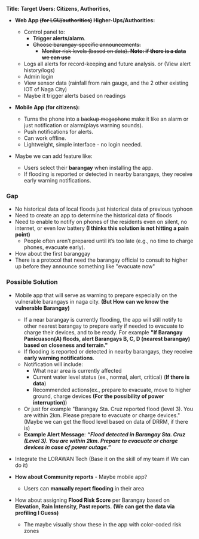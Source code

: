 **Title:** 
**Target Users: Citizens, Authorities,** 

- **Web App ~~(for LGU/authorities)~~  Higher-Ups/Authorities:** 
    - Control panel to:
        - **Trigger alerts/alarm**.
        - ~~Choose barangay-specific announcements.~~
	        - ~~Monitor risk levels (based on data). **Note: if there is a data we can use**~~
    - Logs all alerts for record-keeping and future analysis. or (View alert history/logs)
    - Admin login
    - View sensor data (rainfall from rain gauge, and the 2 other existing IOT of Naga City)
    - Maybe it trigger alerts based on readings

- **Mobile App (for citizens):**
    - Turns the phone into a ~~backup megaphone~~ make it like an alarm or just notification or alarm(plays warning sounds).
    - Push notifications for alerts.
    - Can work offline.
    - Lightweight, simple interface - no login needed.
- Maybe we can add feature like:
	- Users select their **barangay** when installing the app.
	- If flooding is reported or detected in nearby barangays, they receive early warning notifications.
### Gap
- No historical data of local floods just historical data of previous typhoon
- Need to create an app to determine the historical data of floods
- Need to enable to notify on phones of the residents even on silent, no internet, or even low battery **(I thinks this solution is not hitting a pain point)**
	- People often aren’t prepared until it’s too late (e.g., no time to charge phones, evacuate early). 
- How about the first baranggay
- There is a protocol that need the barangay official to consult to higher up before they announce something like "evacuate now"


### Possible Solution
- Mobile app that will serve as warning to prepare especially on the vulnerable barangays in naga city. **(But How can we know the vulnerable Barangay)**
	- If a near barangay is currently flooding, the app will still notify to other nearest barangay to prepare early if needed to  evacuate to charge their devices, and to be ready. For example **"If Barangay Panicuason(A) floods, alert Barangays B, C, D (nearest barangay) based on closeness and terrain."**
	- If flooding is reported or detected in nearby barangays, they receive **early warning notifications**.
	- Notification will include:
		- What near area is currently affected
		- Current water level status (ex., normal, alert, critical) (**If there is data**)
		- Recommended actions(ex.,  prepare to evacuate, move to higher ground, charge devices **(For the possibility of power interruption)**)
	- Or just for example "Barangay Sta. Cruz reported flood (level 3). You are within 2km. Please prepare to evacuate or charge devices." (Maybe we can get the flood level based on data of DRRM, if there is)
	-  **Example Alert Message**: ***“Flood detected in Barangay Sta. Cruz (Level 3). You are within 2km. Prepare to evacuate or charge devices in case of power outage.”***
- Integrate the LORAWAN Tech (Base it on the skill of my team if We can do it)

- **How about Community reports** - Maybe mobile app?
	- Users can **manually report flooding** in their area
- How about assigning **Flood Risk Score** per Barangay based on **Elevation, Rain Intensity, Past reports.** **(We can get the data via profiling I Guess)**
	- The maybe visually show these in the app with color-coded risk zones

